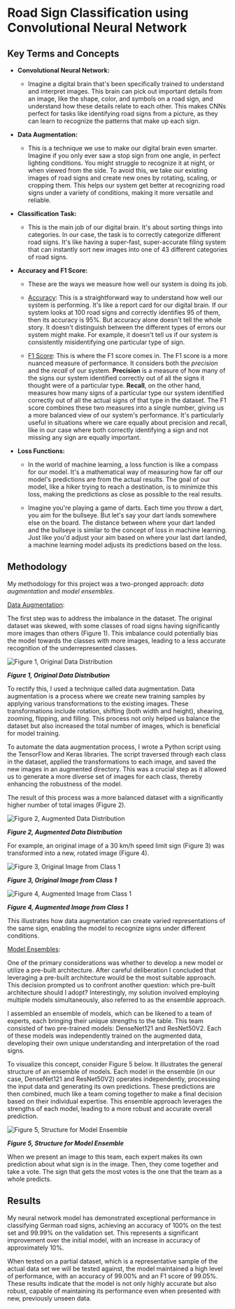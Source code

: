 # Road Sign Classification using Convolutional Neural Network

## Key Terms and Concepts

* **Convolutional Neural Network:** 
    * Imagine a digital brain that's been specifically trained to understand and interpret images. This brain can pick out important details from an image, like the shape, color, and symbols on a road sign, and understand how these details relate to each other. This makes CNNs perfect for tasks like identifying road signs from a picture, as they can learn to recognize the patterns that make up each sign.

* **Data Augmentation:**
    * This is a technique we use to make our digital brain even smarter. Imagine if you only ever saw a stop sign from one angle, in perfect lighting conditions. You might struggle to recognize it at night, or when viewed from the side. To avoid this, we take our existing images of road signs and create new ones by rotating, scaling, or cropping them. This helps our system get better at recognizing road signs under a variety of conditions, making it more versatile and reliable.

* **Classification Task:**
    * This is the main job of our digital brain. It's about sorting things into categories. In our case, the task is to correctly categorize different road signs. It's like having a super-fast, super-accurate filing system that can instantly sort new images into one of 43 different categories of road signs.

* **Accuracy and F1 Score:**
    * These are the ways we measure how well our system is doing its job.

    * <u>Accuracy</u>: This is a straightforward way to understand how well our system is performing. It's like a report card for our digital brain. If our system looks at 100 road signs and correctly identifies 95 of them, then its accuracy is 95%. But accuracy alone doesn't tell the whole story. It doesn't distinguish between the different types of errors our system might make. For example, it doesn't tell us if our system is consistently misidentifying one particular type of sign.
    
    * <u>F1 Score</u>: This is where the F1 score comes in. The F1 score is a more nuanced measure of performance. It considers both the *precision* and the *recall* of our system. **Precision** is a measure of how many of the signs our system identified correctly out of all the signs it thought were of a particular type. **Recall**, on the other hand, measures how many signs of a particular type our system identified correctly out of all the actual signs of that type in the dataset. The F1 score combines these two measures into a single number, giving us a more balanced view of our system's performance. It's particularly useful in situations where we care equally about precision and recall, like in our case where both correctly identifying a sign and not missing any sign are equally important.

* **Loss Functions:**
    * In the world of machine learning, a loss function is like a compass for our model. It's a mathematical way of measuring how far off our model's predictions are from the actual results. The goal of our model, like a hiker trying to reach a destination, is to minimize this loss, making the predictions as close as possible to the real results. 

    * Imagine you're playing a game of darts. Each time you throw a dart, you aim for the bullseye. But let's say your dart lands somewhere else on the board. The distance between where your dart landed and the bullseye is similar to the concept of loss in machine learning. Just like you'd adjust your aim based on where your last dart landed, a machine learning model adjusts its predictions based on the loss.


## Methodology

My methodology for this project was a two-pronged approach: *data augmentation* and *model ensembles*.


<u>Data Augmentation</u>:

The first step was to address the imbalance in the dataset. The original dataset was skewed, with some classes of road signs having significantly more images than others (Figure 1). This imbalance could potentially bias the model towards the classes with more images, leading to a less accurate recognition of the underrepresented classes.

![Figure 1, Original Data Distribution](images/image5_scaled.png)

**_Figure 1, Original Data Distribution_**


To rectify this, I used a technique called data augmentation. Data augmentation is a process where we create new training samples by applying various transformations to the existing images. These transformations include rotation, shifting (both width and height), shearing, zooming, flipping, and filling. This process not only helped us balance the dataset but also increased the total number of images, which is beneficial for model training.


To automate the data augmentation process, I wrote a Python script using the TensorFlow and Keras libraries. The script traversed through each class in the dataset, applied the transformations to each image, and saved the new images in an augmented directory. This was a crucial step as it allowed us to generate a more diverse set of images for each class, thereby enhancing the robustness of the model. 

The result of this process was a more balanced dataset with a significantly higher number of total images (Figure 2). 

![Figure 2, Augmented Data Distribution](images/image4_scaled.png)

**_Figure 2, Augmented Data Distribution_**


For example, an original image of a 30 km/h speed limit sign (Figure 3) was transformed into a new, rotated image (Figure 4). 

![Figure 3, Original Image from Class 1](images/image3.jpg)

**_Figure 3, Original Image from Class 1_**

![Figure 4, Augmented Image from Class 1](images/image1.jpg)

**_Figure 4, Augmented Image from Class 1_**

This illustrates how data augmentation can create varied representations of the same sign, enabling the model to recognize signs under different conditions.


<u>Model Ensembles</u>:

One of the primary considerations was whether to develop a new model or utilize a pre-built architecture. After careful deliberation I concluded that leveraging a pre-built architecture would be the most suitable approach. This decision prompted us to confront another question: which pre-built architecture should I adopt? Interestingly, my solution involved employing multiple models simultaneously, also referred to as the ensemble approach.

I assembled an ensemble of models, which can be likened to a team of experts, each bringing their unique strengths to the table. This team consisted of two pre-trained models: DenseNet121 and ResNet50V2. Each of these models was independently trained on the augmented data, developing their own unique understanding and interpretation of the road signs.

To visualize this concept, consider Figure 5 below. It illustrates the general structure of an ensemble of models. Each model in the ensemble (in our case, DenseNet121 and ResNet50V2) operates independently, processing the input data and generating its own predictions. These predictions are then combined, much like a team coming together to make a final decision based on their individual expertise. This ensemble approach leverages the strengths of each model, leading to a more robust and accurate overall prediction.

![Figure 5, Structure for Model Ensemble](images/image2_scaled.png)

**_Figure 5, Structure for Model Ensemble_**

When we present an image to this team, each expert makes its own prediction about what sign is in the image. Then, they come together and take a vote. The sign that gets the most votes is the one that the team as a whole predicts.

## Results

My neural network model has demonstrated exceptional performance in classifying German road signs, achieving an accuracy of 100% on the test set and 99.99% on the validation set. This represents a significant improvement over the initial model, with an increase in accuracy of approximately 10%.

When tested on a partial dataset, which is a representative sample of the actual data set we will be tested against, the model maintained a high level of performance, with an accuracy of 99.00% and an F1 score of 99.05%. These results indicate that the model is not only highly accurate but also robust, capable of maintaining its performance even when presented with new, previously unseen data.
